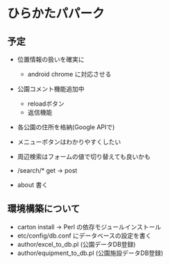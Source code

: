# ひらかたパパーク

## 予定
* 位置情報の扱いを確実に
  - android chrome に対応させる
* 公園コメント機能追加中
  - reloadボタン
  - 返信機能
* 各公園の住所を格納(Google APIで)

* メニューボタンはわかりやすくしたい
* 周辺検索はフォームの値で切り替えても良いかも
* /search/* get -> post
* about 書く

## 環境構築について
* carton install -> Perl の依存モジュールインストール
* etc/config/db.conf にデータベースの設定を書く
* author/excel_to_db.pl (公園データDB登録)
* author/equipment_to_db.pl (公園施設データDB登録)

